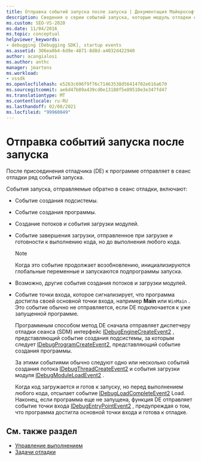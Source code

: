 ```yaml
---
title: Отправка событий запуска после запуска | Документация Майкрософт
description: Сведения о серии событий запуска, которые модуль отладки отправляет в сеанс отладки после присоединения модуля отладки к программе.
ms.custom: SEO-VS-2020
ms.date: 11/04/2016
ms.topic: conceptual
helpviewer_keywords:
- debugging [Debugging SDK], startup events
ms.assetid: 306ea0b4-6d9e-4871-8d8d-a4032d422940
author: acangialosi
ms.author: anthc
manager: jmartens
ms.workload:
- vssdk
ms.openlocfilehash: e5263c696f9f76c71463538d56414702e616a670
ms.sourcegitcommit: ae6d47b09a439cd0e13180f5e89510e3e347fd47
ms.translationtype: MT
ms.contentlocale: ru-RU
ms.lasthandoff: 02/08/2021
ms.locfileid: "99960849"
---
```

# <a name="send-startup-events-after-a-launch"></a>Отправка событий запуска после запуска
После присоединения отладчика (DE) к программе отправляет в сеанс отладки ряд событий запуска.

 События запуска, отправляемые обратно в сеанс отладки, включают:

- Событие создания подсистемы.

- Событие создания программы.

- Создание потоков и события загрузки модулей.

- Событие завершения загрузки, отправленное при загрузке и готовности к выполнению кода, но до выполнения любого кода.

  > [!NOTE]
  > Когда это событие продолжает возобновлению, инициализируются глобальные переменные и запускаются подпрограммы запуска.

- Возможно, другие события создания потоков и загрузки модулей.

- Событие точки входа, которое сигнализирует, что программа достигла своей основной точки входа, например **Main** или `WinMain` . Это событие обычно не отправляется, если DE подключается к уже запущенной программе.

  Программным способом метод DE сначала отправляет диспетчеру отладки сеанса (SDM) интерфейс [IDebugEngineCreateEvent2](../../extensibility/debugger/reference/idebugenginecreateevent2.md) , представляющий событие создания подсистемы, за которым следует [IDebugProgramCreateEvent2](../../extensibility/debugger/reference/idebugprogramcreateevent2.md), представляющий событие создания программы.

  За этими событиями обычно следуют одно или несколько событий создания потока [IDebugThreadCreateEvent2](../../extensibility/debugger/reference/idebugthreadcreateevent2.md) и события загрузки модуля [IDebugModuleLoadEvent2](../../extensibility/debugger/reference/idebugmoduleloadevent2.md) .

  Когда код загружается и готов к запуску, но перед выполнением любого кода, отсылает событие [IDebugLoadCompleteEvent2](../../extensibility/debugger/reference/idebugloadcompleteevent2.md) Load. Наконец, если программа еще не запущена, функция DE отправляет событие точки входа [IDebugEntryPointEvent2](../../extensibility/debugger/reference/idebugentrypointevent2.md) , предупреждая о том, что программа достигла основной точки входа и готова к отладке.

## <a name="see-also"></a>См. также раздел
- [Управление выполнением](../../extensibility/debugger/control-of-execution.md)
- [Задачи отладки](../../extensibility/debugger/debugging-tasks.md)
